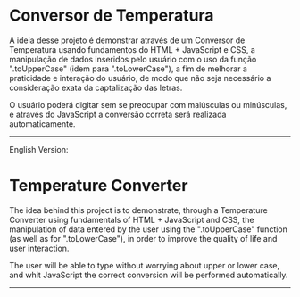 # Conversor de Temperatura
 
 A ideia desse projeto é demonstrar através de um Conversor de Temperatura usando fundamentos do HTML + JavaScript e CSS, a manipulação de dados inseridos pelo usuário com o uso da função ".toUpperCase" (idem para ".toLowerCase"), a fim de melhorar a praticidade e interação do usuário, de modo que não seja necessário a consideração exata da captalização das letras.

 O usuário poderá digitar sem se preocupar com maiúsculas ou minúsculas, e através do JavaScript a conversão correta será realizada automaticamente.

-------------------------------------------------------

 English Version:
# Temperature Converter

The idea behind ​​this project is to demonstrate, through a Temperature Converter using fundamentals of HTML + JavaScript and CSS, the manipulation of data entered by the user using the ".toUpperCase" function (as well as for ".toLowerCase"), in order to improve the quality of life and user interaction.

 The user will be able to type without worrying about upper or lower case, and whit JavaScript the correct conversion will be performed automatically.

 -------------------------------------------------------